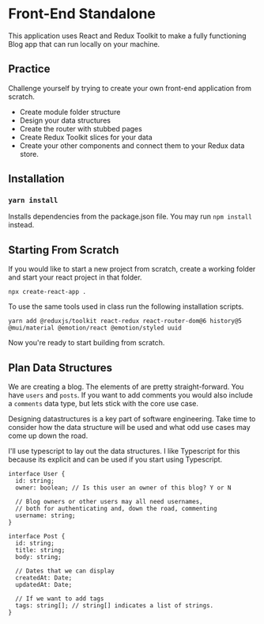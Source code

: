 # Front-End Standalone
This application uses React and Redux Toolkit to make a fully functioning Blog app that can run locally on your machine.

## Practice
Challenge yourself by trying to create your own front-end application from scratch.

- Create module folder structure
- Design your data structures
- Create the router with stubbed pages
- Create Redux Toolkit slices for your data
- Create your other components and connect them to your Redux data store.

## Installation
### `yarn install`
Installs dependencies from the package.json file. You may run `npm install` instead.

## Starting From Scratch
If you would like to start a new project from scratch, create a working folder and start your react project in that folder.
```
npx create-react-app .
```

To use the same tools used in class run the following installation scripts.
```
yarn add @reduxjs/toolkit react-redux react-router-dom@6 history@5 @mui/material @emotion/react @emotion/styled uuid
```

Now you're ready to start building from scratch.

## Plan Data Structures
We are creating a blog. The elements of are pretty straight-forward. You have `users` and `posts`. If you want to add comments you would also include a `comments` data type, but lets stick with the core use case.

Designing datastructures is a key part of software engineering. Take time to consider how the data structure will be used and what odd use cases may come up down the road.

I'll use typescript to lay out the data structures. I like Typescript for this because its explicit and can be used if you start using Typescript.

```es6
interface User {
  id: string;
  owner: boolean; // Is this user an owner of this blog? Y or N

  // Blog owners or other users may all need usernames,
  // both for authenticating and, down the road, commenting
  username: string;
}

interface Post {
  id: string;
  title: string;
  body: string;

  // Dates that we can display
  createdAt: Date;
  updatedAt: Date;

  // If we want to add tags
  tags: string[]; // string[] indicates a list of strings.
}
```
